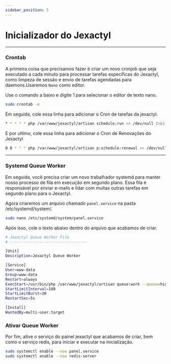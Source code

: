 ```yaml
---
sidebar_position: 5
---
```


# Inicializador do Jexactyl

***

### Crontab
A primeira coisa que precisamos fazer é criar um novo cronjob que seja executado a cada minuto para processar tarefas específicas do Jexactyl, como limpeza de sessão e envio de tarefas agendadas para daemons.Usaremos `Nano` como editor.

Use o comando a baixo e digite 1 para selecionar o editor de texto nano.

```bash
sudo crontab -e

```

Em seguida, cole essa linha para adicionar o Cron de tarefas da jexactyl.

```bash
* * * * * php /var/www/jexactyl/artisan schedule:run >> /dev/null 2>&1
```

E por ultimo, cole essa linha para adicionar o Cron de Renovações do Jexactyl

```bash
0 0 * * * php /var/www/jexactyl/artisan p:schedule:renewal >> /dev/null 2>&1
```

***

### Systemd Queue Worker
Em seguida, você precisa criar um novo trabalhador systemd para manter nosso processo de fila em execução em segundo plano. Essa fila é responsável por enviar e-mails e lidar com muitas outras tarefas em segundo plano para o Jexactyl.

Agora criaremos um arquivo chamado `panel.service` na pasta /etc/systemd/system/.

```bash
sudo nano /etc/systemd/system/panel.service
```
Após isso, cole o texto abaixo dentro do arquivo que acabamos de criar.

```bash
# Jexactyl Queue Worker File
# ----------------------------------

[Unit]
Description=Jexactyl Queue Worker

[Service]
User=www-data
Group=www-data
Restart=always
ExecStart=/usr/bin/php /var/www/jexactyl/artisan queue:work --queue=high,standard,low --sleep=3 --tries=3
StartLimitInterval=180
StartLimitBurst=30
RestartSec=5s

[Install]
WantedBy=multi-user.target
```

### Ativar Queue Worker
Por fim, ative o serviço do painel jexactyl que acabamos de criar, bem como o serviço redis, para iniciar e executar na inicialização.
```bash
sudo systemctl enable --now panel.service
sudo systemctl enable --now redis-server
```
